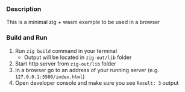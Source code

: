 ### Description

This is a minimal zig + wasm example to be used in a browser

### Build and Run

1. Run `zig build` command in your terminal
    - Output will be located in `zig-out/lib` folder
2. Start http server from `zig-out/lib` folder
3. In a browser go to an address of your running server (e.g. `127.0.0.1:5500/index.html`)
4. Open developer console and make sure you see `Result: 3` output
